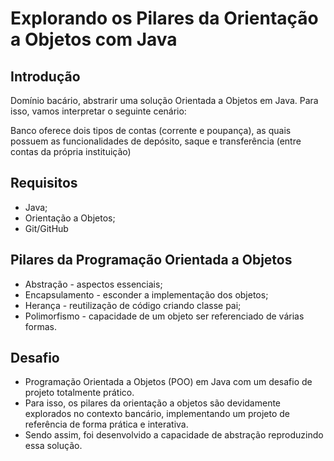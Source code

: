 # Explorando os Pilares da Orientação a Objetos com Java

## Introdução

Domínio bacário, abstrarir uma solução Orientada a Objetos em Java. Para isso, vamos interpretar o seguinte cenário:

Banco oferece dois tipos de contas (corrente e poupança), as quais possuem as funcionalidades de depósito, saque e transferência (entre contas da própria instituição)

## Requisitos

* Java;
* Orientação a Objetos;
* Git/GitHub

## Pilares da Programação Orientada a Objetos

* Abstração - aspectos essenciais;
* Encapsulamento - esconder a implementação dos objetos;
* Herança - reutilização de código criando classe pai;
* Polimorfismo - capacidade de um objeto ser referenciado de várias formas.

##  Desafio

* Programação Orientada a Objetos (POO) em Java com um desafio de projeto totalmente prático.
* Para isso, os pilares da orientação a objetos são devidamente explorados no contexto bancário, implementando um projeto de referência de forma prática e interativa. 
* Sendo assim, foi desenvolvido a capacidade de abstração reproduzindo essa solução.
